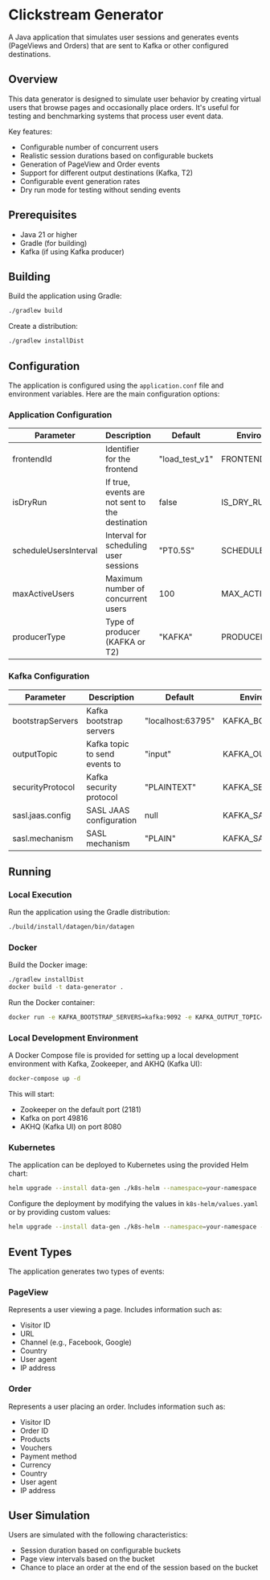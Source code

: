 # Clickstream Generator

A Java application that simulates user sessions and generates events (PageViews and Orders) that are sent to Kafka or other configured destinations.

## Overview

This data generator is designed to simulate user behavior by creating virtual users that browse pages and occasionally place orders. It's useful for testing and benchmarking systems that process user event data.

Key features:
- Configurable number of concurrent users
- Realistic session durations based on configurable buckets
- Generation of PageView and Order events
- Support for different output destinations (Kafka, T2)
- Configurable event generation rates
- Dry run mode for testing without sending events

## Prerequisites

- Java 21 or higher
- Gradle (for building)
- Kafka (if using Kafka producer)

## Building

Build the application using Gradle:

```bash
./gradlew build
```

Create a distribution:

```bash
./gradlew installDist
```

## Configuration

The application is configured using the `application.conf` file and environment variables. Here are the main configuration options:

### Application Configuration

| Parameter | Description | Default | Environment Variable |
|-----------|-------------|---------|---------------------|
| frontendId | Identifier for the frontend | "load_test_v1" | FRONTEND_ID |
| isDryRun | If true, events are not sent to the destination | false | IS_DRY_RUN |
| scheduleUsersInterval | Interval for scheduling user sessions | "PT0.5S" | SCHEDULE_USERS_INTERVAL |
| maxActiveUsers | Maximum number of concurrent users | 100 | MAX_ACTIVE_USERS |
| producerType | Type of producer (KAFKA or T2) | "KAFKA" | PRODUCER_TYPE |

### Kafka Configuration

| Parameter | Description | Default | Environment Variable |
|-----------|-------------|---------|---------------------|
| bootstrapServers | Kafka bootstrap servers | "localhost:63795" | KAFKA_BOOTSTRAP_SERVERS |
| outputTopic | Kafka topic to send events to | "input" | KAFKA_OUTPUT_TOPIC |
| securityProtocol | Kafka security protocol | "PLAINTEXT" | KAFKA_SECURITY_PROTOCOL |
| sasl.jaas.config | SASL JAAS configuration | null | KAFKA_SASL_JAAS_CONFIG |
| sasl.mechanism | SASL mechanism | "PLAIN" | KAFKA_SASL_MECHANISM |

## Running

### Local Execution

Run the application using the Gradle distribution:

```bash
./build/install/datagen/bin/datagen
```

### Docker

Build the Docker image:

```bash
./gradlew installDist
docker build -t data-generator .
```

Run the Docker container:

```bash
docker run -e KAFKA_BOOTSTRAP_SERVERS=kafka:9092 -e KAFKA_OUTPUT_TOPIC=events data-generator
```

### Local Development Environment

A Docker Compose file is provided for setting up a local development environment with Kafka, Zookeeper, and AKHQ (Kafka UI):

```bash
docker-compose up -d
```

This will start:
- Zookeeper on the default port (2181)
- Kafka on port 49816
- AKHQ (Kafka UI) on port 8080

### Kubernetes

The application can be deployed to Kubernetes using the provided Helm chart:

```bash
helm upgrade --install data-gen ./k8s-helm --namespace=your-namespace
```

Configure the deployment by modifying the values in `k8s-helm/values.yaml` or by providing custom values:

```bash
helm upgrade --install data-gen ./k8s-helm --namespace=your-namespace --set maxActiveUsers=50
```

## Event Types

The application generates two types of events:

### PageView

Represents a user viewing a page. Includes information such as:
- Visitor ID
- URL
- Channel (e.g., Facebook, Google)
- Country
- User agent
- IP address

### Order

Represents a user placing an order. Includes information such as:
- Visitor ID
- Order ID
- Products
- Vouchers
- Payment method
- Currency
- Country
- User agent
- IP address

## User Simulation

Users are simulated with the following characteristics:
- Session duration based on configurable buckets
- Page view intervals based on the bucket
- Chance to place an order at the end of the session based on the bucket
